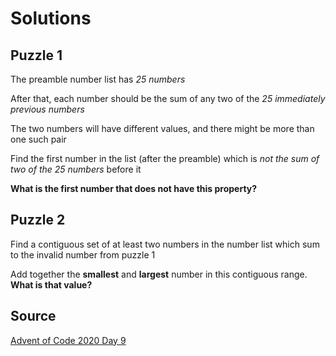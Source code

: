 # Solutions

## Puzzle 1

The preamble number list has *25 numbers*

After that, each number should be the sum of any two of the *25 immediately previous numbers*

The two numbers will have different values, and there might be more than one such pair

Find the first number in the list (after the preamble) which is *not the sum of two of the 25 numbers* before it

**What is the first number that does not have this property?**

## Puzzle 2

Find a contiguous set of at least two numbers in the number list which sum to the invalid number from puzzle 1

Add together the **smallest** and **largest** number in this contiguous range. **What is that value?**

## Source

[Advent of Code 2020 Day 9](https://adventofcode.com/2020/day/9 "AoC 2020 Day 9")
